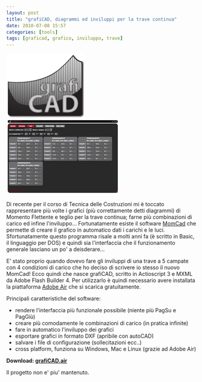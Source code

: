 ```yaml
---
layout: post
title: "grafiCAD, diagrammi ed inviluppi per la trave continua"
date: 2010-07-08 15:57
categories: [tools]
tags: [graficad, grafico, inviluppo, trave]
---
```

[![graficad](/assets/grafiCAD.png)](/assets/grafiCAD.png)
[![graficad](/assets/grafiCAD.jpg)](/assets/grafiCAD.jpg)


Di recente per il corso di Tecnica delle Costruzioni mi è toccato rappresentare più volte i grafici (più correttamente detti diagrammi) di Momento Flettente e teglio per la trave continua; farne più combinazioni di carico ed infine l'inviluppo...
Fortunatamente esiste il software [MomCad](http://www.dica.unict.it/users/aghersi/Software/MomCad.htm) che permette di creare il grafico in automatico dati i carichi e le luci. Sfortunatamente questo programma risale a molti anni fa (è scritto in Basic, il linguaggio per DOS) e quindi sia l'interfaccia che il funzionamento generale lasciano un po' a deisderare...

E' stato proprio quando dovevo fare gli inviluppi di una trave a 5 campate con 4 condizioni di carico che ho deciso di scrivere io stesso il nuovo MomCad! Ecco quindi che nasce grafiCAD, scritto in Actioscript 3 e MXML da Adobe Flash Builder 4. Per utilizzarlo è quindi necessario avere installata la piattaforma [Adobe Air](http://get.adobe.com/it/air/) che si scarica gratuitamente.

Principali caratteristiche del software:


*   rendere l'interfaccia più funzionale possibile (niente più PagSu e PagGiù)
*   creare più comodamente le combinazioni di carico (in pratica infinite)
*   fare in automatico l'inviluppo dei grafici
*   esportare grafici in formato DXF (apribile con autoCAD)
*   salvare i file di configurazione (sollecitazioni ecc..)
*   cross platform, funziona su Windows, Mac e Linux (grazie ad Adobe Air)

**Download: [grafiCAD.air](/assets/grafiCAD.air)**

Il progetto non e' piu' mantenuto.
